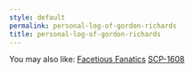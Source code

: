 ```yaml
---
style: default
permalink: personal-log-of-gordon-richards
title: personal-log-of-gordon-richards
---
```

You may also like:
[Facetious Fanatics](http://scp-wiki.net/facetious-fanatics)
[SCP-1608](http://scp-wiki.net/scp-1608)